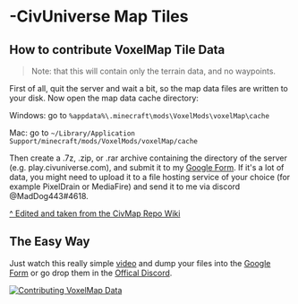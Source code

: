 -CivUniverse Map Tiles
==========

## How to contribute VoxelMap Tile Data

> Note: that this will contain only the terrain data, and no waypoints.

First of all, quit the server and wait a bit, so the map data files are written to your disk. Now open the map data cache directory:

Windows: go to `%appdata%\.minecraft\mods\VoxelMods\voxelMap\cache`

Mac: go to `~/Library/Application Support/minecraft/mods/VoxelMods/voxelMap/cache`

Then create a .7z, .zip, or .rar archive containing the directory of the server (e.g. play.civuniverse.com), and submit it to my [Google Form](https://forms.gle/4TrfWZpsNWqDgGKA8). If it's a lot of data, you might need to upload it to a file hosting service of your choice (for example PixelDrain or MediaFire) and send it to me via discord @MadDog443#4618.

[^ Edited and taken from the CivMap Repo Wiki](https://github.com/gjum/civmap/wiki/Contributing#how-to-contribute-voxelmap-data)

## The Easy Way

Just watch this really simple [video](https://www.youtube.com/watch?v=doJQPbuxdWQ&ab_channel=TWINKIEminer) and dump your files into the [Google Form](https://forms.gle/4TrfWZpsNWqDgGKA8) or go drop them in the [Offical Discord](https://discord.gg/8ffpFyA63H).

[![Contributing VoxelMap Data](https://i.imgur.com/iBcOSJi.png)](https://www.youtube.com/watch?v=doJQPbuxdWQ&ab_channel=TWINKIEminer)
